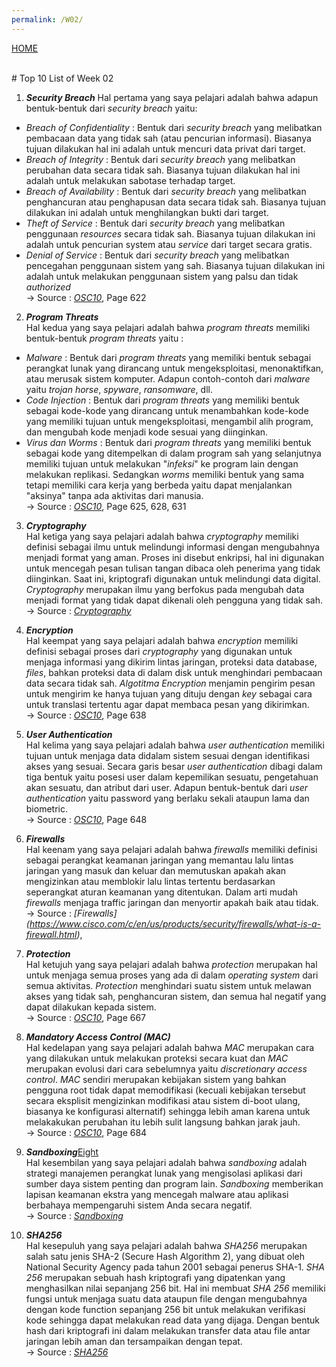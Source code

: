 ```yaml
---
permalink: /W02/
---
```

[HOME](../)

<br/>
# Top 10 List of Week 02

1. ___Security Breach___
Hal pertama yang saya pelajari adalah bahwa adapun bentuk-bentuk dari _security breach_ yaitu: 
- _Breach of Confidentiality_ : Bentuk dari _security breach_ yang melibatkan pembacaan data yang tidak sah (atau pencurian informasi). Biasanya tujuan dilakukan hal ini adalah untuk mencuri data privat dari target.
- _Breach of Integrity_ : Bentuk dari _security breach_ yang melibatkan perubahan data secara tidak sah. Biasanya tujuan dilakukan hal ini adalah untuk melakukan sabotase terhadap target.
- _Breach of Availability_ : Bentuk dari _security breach_ yang melibatkan penghancuran atau penghapusan data secara tidak sah. Biasanya tujuan dilakukan ini adalah untuk menghilangkan bukti dari target.
- _Theft of Service_ : Bentuk dari _security breach_ yang melibatkan penggunaan _resources_ secara tidak sah. Biasanya tujuan dilakukan ini adalah untuk pencurian system atau _service_ dari target secara gratis.
- _Denial of Service_ : Bentuk dari _security breach_ yang melibatkan pencegahan penggunaan sistem yang sah. Biasanya tujuan dilakukan ini adalah untuk melakukan penggunaan sistem yang palsu dan tidak _authorized_
<br/> -> Source : _[OSC10](https://www.academia.edu/42880365/Operating_System_Concepts_10th_Edition)_, Page 622


2. ___Program Threats___<br>
Hal kedua yang saya pelajari adalah bahwa _program threats_ memiliki bentuk-bentuk _program threats_ yaitu :
- _Malware_ : Bentuk dari _program threats_ yang memiliki bentuk sebagai perangkat lunak yang dirancang untuk mengeksploitasi, menonaktifkan, atau merusak sistem komputer. Adapun contoh-contoh dari _malware_ yaitu _trojan horse_, _spyware_, _ransomware_, dll.
- _Code Injection_ : Bentuk dari _program threats_ yang memiliki bentuk sebagai kode-kode yang dirancang untuk menambahkan kode-kode yang memiliki tujuan untuk mengeksploitasi, mengambil alih program, dan mengubah kode menjadi kode sesuai yang diinginkan.
- _Virus dan Worms_ : Bentuk dari _program threats_ yang memiliki bentuk sebagai kode yang ditempelkan di dalam program sah yang selanjutnya memiliki tujuan untuk melakukan "_infeksi_" ke program lain dengan melakukan replikasi. Sedangkan _worms_ memiliki bentuk yang sama tetapi memiliki cara kerja yang berbeda yaitu dapat menjalankan "aksinya" tanpa ada aktivitas dari manusia. 
<br/> -> Source : _[OSC10](https://www.academia.edu/42880365/Operating_System_Concepts_10th_Edition)_, Page 625, 628, 631

3. ___Cryptography___<br>
Hal ketiga yang saya pelajari adalah bahwa _cryptography_ memiliki definisi sebagai ilmu untuk melindungi informasi dengan mengubahnya menjadi format yang aman. Proses ini disebut enkripsi, hal ini digunakan untuk mencegah pesan tulisan tangan dibaca oleh penerima yang tidak diinginkan. Saat ini, kriptografi digunakan untuk melindungi data digital. _Cryptography_ merupakan ilmu yang berfokus pada mengubah data menjadi format yang tidak dapat dikenali oleh pengguna yang tidak sah.
<br/> -> Source : _[Cryptography](https://techterms.com/definition/cryptography)_

4. ___Encryption___<br>
Hal keempat yang saya pelajari adalah bahwa _encryption_ memiliki definisi sebagai proses dari _cryptography_ yang digunakan untuk menjaga informasi yang dikirim lintas jaringan, proteksi data database, _files_, bahkan proteksi data di dalam disk untuk menghindari pembacaan data secara tidak sah. _Algotitma Encryption_ menjamin pengirim pesan untuk mengirim ke hanya tujuan yang dituju dengan _key_ sebagai cara untuk translasi tertentu agar dapat membaca pesan yang dikirimkan.
<br/> -> Source : _[OSC10](https://www.academia.edu/42880365/Operating_System_Concepts_10th_Edition)_, Page 638

5. ___User Authentication___<br>
Hal kelima yang saya pelajari adalah bahwa _user authentication_ memiliki tujuan untuk menjaga data didalam sistem sesuai dengan identifikasi akses yang sesuai. Secara garis besar _user authentication_ dibagi dalam tiga bentuk yaitu posesi user dalam kepemilikan sesuatu, pengetahuan akan sesuatu, dan atribut dari user. Adapun bentuk-bentuk dari _user authentication_ yaitu password yang berlaku sekali ataupun lama dan biometric.
<br/> -> Source : _[OSC10](https://www.academia.edu/42880365/Operating_System_Concepts_10th_Edition)_, Page 648

6. ___Firewalls___<br>
Hal keenam yang saya pelajari adalah bahwa _firewalls_ memiliki definisi sebagai perangkat keamanan jaringan yang memantau lalu lintas jaringan yang masuk dan keluar dan memutuskan apakah akan mengizinkan atau memblokir lalu lintas tertentu berdasarkan seperangkat aturan keamanan yang ditentukan. Dalam arti mudah _firewalls_ menjaga traffic jaringan dan menyortir apakah baik atau tidak.
<br/> -> Source : _[Firewalls] 
(https://www.cisco.com/c/en/us/products/security/firewalls/what-is-a-firewall.html)_,

7. ___Protection___<br>
Hal ketujuh yang saya pelajari adalah bahwa _protection_ merupakan hal untuk menjaga semua proses yang ada di dalam _operating system_ dari semua aktivitas. _Protection_ menghindari suatu sistem untuk melawan akses yang tidak sah, penghancuran sistem, dan semua hal negatif yang dapat dilakukan kepada sistem. 
<br/> -> Source : _[OSC10](https://www.academia.edu/42880365/Operating_System_Concepts_10th_Edition)_, Page 667

8. ___Mandatory Access Control (MAC)___<br>
Hal kedelapan yang saya pelajari adalah bahwa _MAC_ merupakan cara yang dilakukan untuk melakukan proteksi secara kuat dan _MAC_ merupakan evolusi dari cara sebelumnya yaitu _discretionary access control_. _MAC_ sendiri merupakan kebijakan sistem yang bahkan pengguna root tidak dapat memodifikasi (kecuali kebijakan tersebut secara eksplisit mengizinkan modifikasi atau sistem di-boot ulang, biasanya ke konfigurasi alternatif) sehingga lebih aman karena untuk melakakukan perubahan itu lebih sulit langsung bahkan jarak jauh.
<br/> -> Source : _[OSC10](https://www.academia.edu/42880365/Operating_System_Concepts_10th_Edition)_, Page 684

9. ___Sandboxing___[Eight](https://en.wikipedia.org/wiki/8)<br>
Hal kesembilan yang saya pelajari adalah bahwa _sandboxing_ adalah strategi manajemen perangkat lunak yang mengisolasi aplikasi dari sumber daya sistem penting dan program lain. _Sandboxing_ memberikan lapisan keamanan ekstra yang mencegah malware atau aplikasi berbahaya mempengaruhi sistem Anda secara negatif.
<br/> -> Source : _[Sandboxing](https://techterms.com/definition/sandboxing)_ 

10. ___SHA256___<br>
Hal kesepuluh yang saya pelajari adalah bahwa _SHA256_ merupakan salah satu jenis SHA-2 (Secure Hash Algorithm 2), yang dibuat oleh National Security Agency pada tahun 2001 sebagai penerus SHA-1. _SHA 256_ merupakan sebuah hash kriptografi yang dipatenkan yang menghasilkan nilai sepanjang 256 bit. Hal ini membuat _SHA 256_ memiliki fungsi untuk menjaga suatu data ataupun file dengan mengubahnya dengan kode function sepanjang 256 bit untuk melakukan verifikasi kode sehingga dapat melakukan read data yang dijaga. Dengan bentuk hash dari kriptografi ini dalam melakukan transfer data atau file antar jaringan lebih aman dan tersampaikan dengan tepat.
<br/> -> Source : _[SHA256](https://www.solarwindsmsp.com/blog/sha-256-encryption)_
